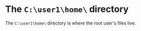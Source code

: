 # The `C:\user1\home\` directory
The `C:\user1\home\` directory is where the root user's files live.
